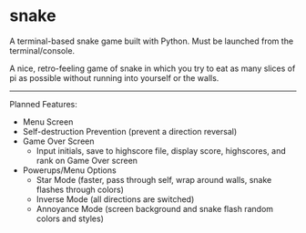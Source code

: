 # snake
A terminal-based snake game built with Python.  Must be launched from the terminal/console.

A nice, retro-feeling game of snake in which you try to eat as many slices of pi as possible without running into yourself or the walls.

---
Planned Features:  
- Menu Screen
- Self-destruction Prevention (prevent a direction reversal)
- Game Over Screen
  - Input initials, save to highscore file, display score, highscores, and rank on Game Over screen
- Powerups/Menu Options
  - Star Mode (faster, pass through self, wrap around walls, snake flashes through colors)
  - Inverse Mode (all directions are switched)
  - Annoyance Mode (screen background and snake flash random colors and styles)
